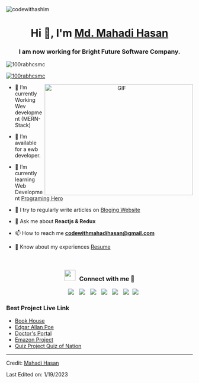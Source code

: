 <img align="center" src="https://github.com/codewithmahadihasan/mahadi-hasan-33/blob/main/img/WhatsApp%20Image%202023-01-07%20at%2023.55.32.jpg" alt="codewithashim" />


<h1 align="center">Hi 👋, I'm <a href="https://github.com/codewithmahadihasan" target="blank">
Md. Mahadi Hasan</a></h1>
<h3 align="center">I am now working for Bright Future Software Company.</h3>

<p align="left"> <img src="https://komarev.com/ghpvc/?username=100rabhcsmc&label=Profile%20views&color=0e75b6&style=flat" alt="100rabhcsmc" /> </p>

<p align="left"> <a href="https://twitter.com/100rabhcsmc" target="blank"><img src="https://img.shields.io/twitter/follow/100rabhcsmc?logo=twitter&style=for-the-badge" alt="100rabhcsmc" /></a> </p>

<a target="_blank" align="center">
  <img align="right" top="500" height="300" width="400" alt="GIF" src="https://media.giphy.com/media/SWoSkN6DxTszqIKEqv/giphy.gif">
</a>


- 🌱 I’m currently Working Wev development (MERN-Stack)

- 🤝 I’m available for a ewb developer.

- 🌱 I’m currently learning Web Development <a href="https://web.programming-hero.com/" target="blank">Programing Hero</a>

- 📝 I try to regularly write articles on [Bloging Website](https://dev.to/codewithmahadihasan)

- 💬 Ask me about **Reactjs & Redux**

- 📫 How to reach me **codewithmahadihasan@gmail.com**

- 📄 Know about my experiences <a href="https://github.com/100rabhcsmc/Me.io/blob/master/01SaurabhChavanReactNativeResume.pdf" target="blank">Resume</a>
<br/>
<h3 align="center" > <img src="https://media.giphy.com/media/iY8CRBdQXODJSCERIr/giphy.gif" width="30" height="30" style="margin-right: 10px;">Connect with me 🤝 </h3>

<p align="center">

 <div align="center"  class="icons-social" style="margin-left: 10px;">
        <a style="margin-left: 10px;"  target="_blank" href="https://www.linkedin.com/in/codewithmahadihasan/">
			<img src="https://img.icons8.com/doodle/40/000000/linkedin--v2.png"></a>
        <a style="margin-left: 10px;" target="_blank" href="https://github.com/codewithmahadihasan">
		<img src="https://img.icons8.com/doodle/40/000000/github--v1.png"></a>
		<a style="margin-left: 10px;" target="_blank" href="https://stackoverflow.com/users/20952341/md-mahadi-hasan/">
				<img src="https://img.icons8.com/external-tal-revivo-color-tal-revivo/40/000000/external-stack-overflow-is-a-question-and-answer-site-for-professional-logo-color-tal-revivo.png"></a>
	   <a style="margin-left: 10px;" target="_blank" href="https://dev.to/100rabhcsmc">
	<img src="https://i.ibb.co/s2XWKmx/fotor-2023-1-19-1-17-31.png"></a>
        <a style="margin-left: 10px;" target="_blank" href="https://instagram.com/codewithmahadihasan">
			<img src="https://img.icons8.com/doodle/40/000000/instagram-new--v2.png"></a>
		<a style="margin-left: 10px;" target="_blank" href="https://twitter.com/codewithmahadi">
			<img src="https://img.icons8.com/doodle/1x/twitter-squared--v2.png" ></a>
		<a style="margin-left: 5px;" target="_blank" href="https://drive.google.com/file/d/1ceMzLsHThk3YpEuTp2GBcAnVNXdoUk09/view?usp=share_link">
					<img src="https://i.ibb.co/HCy83GP/fotor-2023-1-19-1-19-45.png" ></a>
      </div>

</p>

### Best Project Live Link

<!--  BLOG-POST-LIST:START -->

- [Book House](https://book-house-01.web.app/)
- [Edgar Allan Poe](https://edgar-allan-poe-90b18.web.app/)
- [Doctor's Portal](https://doctor-fcc05.web.app/)
- [Emazon Project](https://fir-76a81.web.app/)
- [Quiz Project Quiz of Nation](https://assignment-nine-programing-hero.netlify.app/)
<!-- BLOG-POST-LIST:END -->

---

Credit: [Mahadi Hasan](https://github.com/codewithmahadihasan)

Last Edited on: 1/19/2023


